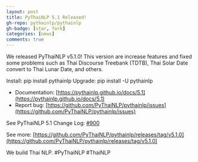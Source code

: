 ```yaml
---
layout: post
title: PyThaiNLP 5.1 Released!
gh-repo: pythainlp/pythainlp
gh-badge: [star, fork]
categories: [news]
comments: true
---
```

We released PyThaiNLP v5.1.0! This version are increase features and fixed some problems such as Thai Discourse Treebank (TDTB), Thai Solar Date convert to Thai Lunar Date, and others.

Install: pip install pythainlp
Upgrade: pip install -U pythainlp

- Documentation: [https://pythainlp.github.io/docs/5.1](https://pythainlp.github.io/docs/5.1)
- Report bug: [https://github.com/PyThaiNLP/pythainlp/issues](https://github.com/PyThaiNLP/pythainlp/issues)

See PyThaiNLP 5.1 Change Log: [#900](https://github.com/PyThaiNLP/pythainlp/issues/900)

See more: [https://github.com/PyThaiNLP/pythainlp/releases/tag/v5.1.0](https://github.com/PyThaiNLP/pythainlp/releases/tag/v5.1.0)

We build Thai NLP.
#PyThaiNLP #ThaiNLP
